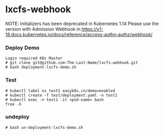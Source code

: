 # lxcfs-webhook
NOTE: Initializers has been deprecated in Kubernetes 1.14
Please use the version with Admission Webhook in https://v1-18.docs.kubernetes.io/docs/reference/access-authn-authz/webhook/

### Deploy Demo
```
Login required K8s Master 
# git clone git@github.com:The-Last-Name/lxcfs-webhook.git
# bash deployment-lxcfs-demo.sh
```

### Test
```
# kubectl label ns test1 easyk8s.cn/demo=enabled
# kubectl create -f test/deployment.yaml -n test1
# kubectl exec -n test1 -it <pod-name> bash
free -h
```

### undeploy
```
# bash un-deployment-lxcfs-demo.sh
```

